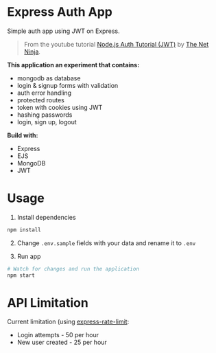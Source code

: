 # Express Auth App

Simple auth app using JWT on Express.

> From the youtube tutorial [Node.js Auth Tutorial (JWT)](https://www.youtube.com/watch?v=SnoAwLP1a-0&list=PL4cUxeGkcC9iqqESP8335DA5cRFp8loyp&ab_channel=TheNetNinja) by [The Net Ninja](https://www.youtube.com/channel/UCW5YeuERMmlnqo4oq8vwUpg).

**This application an experiment that contains:**

- mongodb as database
- login & signup forms with validation
- auth error handling
- protected routes
- token with cookies using JWT
- hashing passwords
- login, sign up, logout

**Build with:**

- Express
- EJS
- MongoDB
- JWT

# Usage

1. Install dependencies

```bash
npm install
```

2. Change `.env.sample` fields with your data and rename it to `.env`

3. Run app

```bash
# Watch for changes and run the application
npm start
```

# API Limitation

Current limitation (using [express-rate-limit](https://www.npmjs.com/package/express-rate-limit]):

- Login attempts - 50 per hour
- New user created - 25 per hour
